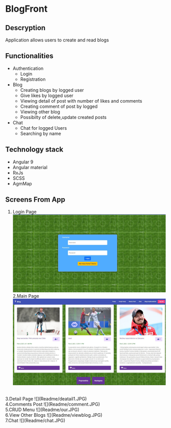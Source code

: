 # BlogFront


## Descryption

Application allows users to create and read blogs



## Functionalities

<ul>
<li>
Authentication
  <ul>
    <li>Login</li>
    <li>Registration</li>
  </ul>
</li>
<li>
Blog
  <ul>
    <li>Creating blogs by logged user</li>
    <li>Give likes by logged user</li>
    <li>Viewing detail of post with number of likes and comments </li>
    <li>Creating comment of post by logged </li>
    <li>Viewing other blog</li>
    <li>Possibilty of delete,update created posts</li>
  </ul> 
</li>
<li>  
Chat
  <ul>
    <li>Chat for logged Users</li>
    <li>Searching by name</li>
  </ul> 
</li>
</ul>
  
## Technology stack

<ul>
  <li>Angular 9</li>
  <li>Angular material</li>
  <li>RxJs</li>
  <li>SCSS</li>
  <li>AgmMap</li>
</ul>  

## Screens From App
1. Login Page
![](Readme/login.JPG)
2.Main Page
![](Readme/first.JPG)
<br>
3.Detail Page
![](Readme/deatail1.JPG)
<br>
4.Comments Post
![](Readme/comment.JPG)
<br>
5.CRUD Menu
![](Readme/our.JPG)
<br>
6.View Other Blogs
![](Readme/viewblog.JPG)
<br>
7.Chat
![](Readme/chat.JPG)

